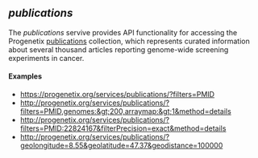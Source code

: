 ## _publications_

The _publications_ servive provides API functionality for accessing the
Progenetix [publications](http://progenetix.org/publications/) collection, which
represents curated information about several thousand articles reporting
genome-wide screening experiments in cancer. 

#### Examples

* <https://progenetix.org/services/publications/?filters=PMID>
* <http://progenetix.org/services/publications/?filters=PMID,genomes:&gt;200,arraymap:&gt;1&method=details>
* <http://progenetix.org/services/publications/?filters=PMID:22824167&filterPrecision=exact&method=details>
* <http://progenetix.org/services/publications/?geolongitude=8.55&geolatitude=47.37&geodistance=100000>

